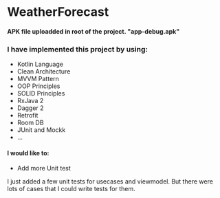 # WeatherForecast
#### APK file uploadded in root of the project. "app-debug.apk"

### I have implemented this project by using:
- Kotlin Language
- Clean Architecture
- MVVM Pattern
- OOP Principles
- SOLID Principles
- RxJava 2
- Dagger 2
- Retrofit
- Room DB
- JUnit and Mockk
- ...

#### I would like to:
- Add more Unit test

I just added a few unit tests for usecases and viewmodel. But there were lots of cases that I could write tests for them.
